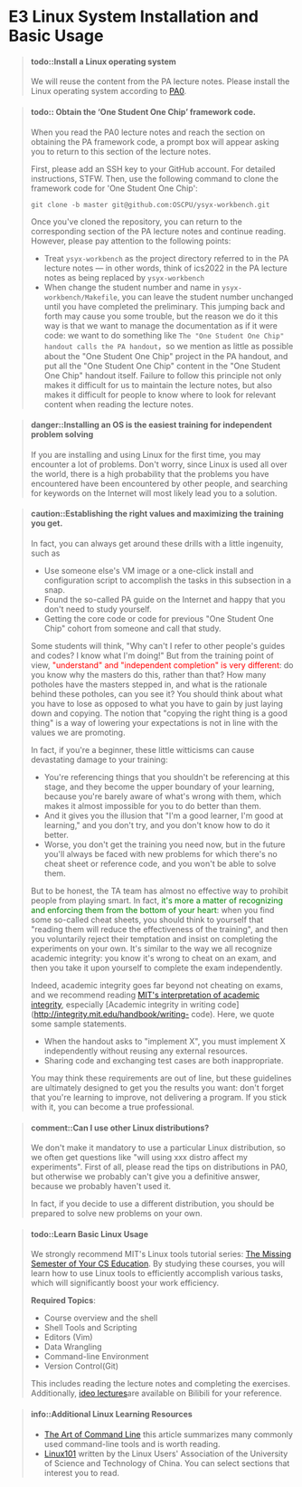 # E3 Linux System Installation and Basic Usage

> #### todo::Install a Linux operating system
> We will reuse the content from the PA lecture notes. Please install the Linux operating system according to [PA0][pa0].

[pa0]: ../../../ics-pa/PA0.html

<!-- > #### todo:: 获取"一生一芯"框架代码
> 当你阅读PA0讲义, 并进行到获取PA框架代码的部分, 将会有提示框请你返回到此处的讲义内容.
>
> 首先请你在github上添加一个ssh key, 具体操作请STFW.
> 然后通过以下命令获取"一生一芯"的框架代码:
> ```
> git clone -b master git@github.com:OSCPU/ysyx-workbench.git
> ```
> 获取后, 你就可以回到PA讲义的相应位置, 继续阅读了.
> 不过你还需要注意:
> * 请把`ysyx-workbench`作为PA讲义中的项目目录, 即将PA讲义中的`ics2022`看成是`ysyx-workbench`
> * 修改`ysyx-workbench/Makefile`中的学号和姓名时, 学号可先不修改, 等到大家完成预学习之后再修改
>
> 这种来回跳转的做法可能会给你带来一些麻烦, 但我们之所以这样做, 是希望把文档看作代码来管理:
> 我们希望做到类似`"一生一芯"讲义调用PA讲义`的效果,
> 因此我们在PA讲义中尽可能少地提到"一生一芯", 而把"一生一芯"的相关内容都放到"一生一芯"本身的讲义中.
> 如果不遵守这条原则, 不仅会使我们维护讲义时感到困难, 而且大家阅读讲义时也不知道应该到哪里寻找相关的内容. -->

> #### todo:: Obtain the ‘One Student One Chip’ framework code.
> When you read the PA0 lecture notes and reach the section on obtaining the PA framework code, a prompt box will appear asking you to return to this section of the lecture notes.
>
> First, please add an SSH key to your GitHub account. For detailed instructions, STFW.
> Then, use the following command to clone the framework code for 'One Student One Chip':
> ```
> git clone -b master git@github.com:OSCPU/ysyx-workbench.git
> ```
> Once you've cloned the repository, you can return to the corresponding section of the PA lecture notes and continue reading.
> However, please pay attention to the following points:
> * Treat `ysyx-workbench` as the project directory referred to in the PA lecture notes — in other words, think of ics2022 in the PA lecture notes as being replaced by `ysyx-workbench`
> * When change the student number and name in `ysyx-workbench/Makefile`, you can leave the student number unchanged until you have completed the preliminary.
> This jumping back and forth may cause you some trouble, but the reason we do it this way is that we want to manage the documentation as if it were code: we want to do something like `The "One Student One Chip" handout calls the PA handout`，so we mention as little as possible about the "One Student One Chip" project in the PA handout, and put all the "One Student One Chip" content in the "One Student One Chip" handout itself. Failure to follow this principle not only makes it difficult for us to maintain the lecture notes, but also makes it difficult for people to know where to look for relevant content when reading the lecture notes.

<!-- > #### danger::安装系统是独立解决问题的最简单的训练
> 如果你是第一次安装并使用Linux, 你可能会遇到非常多的问题.
> 不用担心, 因为全世界都在使用Linux, 因此你遇到的问题, 很大概率别人也遇到过,
> 在互联网上搜索关键字, 很大概率就能找到解决方案. -->

<!-- -->
> #### danger::Installing an OS is the easiest training for independent problem solving
> If you are installing and using Linux for the first time, you may encounter a lot of problems. Don't worry, since Linux is used all over the world, there is a high probability that the problems you have encountered have been encountered by other people, and searching for keywords on the Internet will most likely lead you to a solution.

<!-- -->
<!-- > #### caution::树立正确的价值观, 接受最大程度的训练
> 事实上, 你总能耍些小聪明来绕过这些训练, 例如
> * 直接使用别人提供的虚拟机镜像或者一键安装配置的脚本, 瞬间完成本小节的任务
> * 在网上搜到了所谓的PA攻略, 心里暗暗窃喜
> * 找大佬要到了关键代码或者往期代码, 美言曰学习
>
> 有同学会觉得, "凭什么不能参考别人的攻略和代码? 我都看懂了啊!"
> 但从训练的角度来说, <font color=red>"看懂"和"自己独立完成"的效果是天差地别的</font>:
> 你知道大佬为什么要这样做, 而不是那样做吗?
> 大佬踩过了多少坑, 这些坑背后是什么道理, 你能看出来吗?
> 相比于这些几乎躺倒就可以得到的"好处", 你更应该去想一下, 这会让你失去什么.
> "能抄对也是本事"这种主动降低自己要求的观点, 并不符合我们所提倡的价值观.
>
> 事实上, 如果你是初学者, 这些小聪明会给你的训练带来毁灭性的伤害:
> * 你参考了这些在这个阶段不应该参考的内容, 它们就会成为你学习的上界,
>   因为你几乎不清楚它们哪里不好, 从而使得你几乎不会做得比它们更好
> * 而且这会让你产生"我学得很好, 我善于学习"的错觉, 你就不会去尝试, 也不知道如何才能做得更好
> * 更严重地, 你现在得不到应有的训练, 但将来总要面对那些没有攻略或者参考代码的新问题, 你自然也就无法解决它们
>
> 但说实话, 助教团队几乎不存在有效的方法来禁止大家耍这些小聪明.
> 其实, <font color=green>这更多是需要大家发自内心去认可和执行的</font>:
> 当你搜到了一些所谓攻略的时候, 你心里应该想到"阅读它们会降低训练的效果",
> 然后你主动拒绝它们的诱惑, 坚持自己独立完成实验内容.
> 这和大家自觉遵守学术诚信是很类似的:
> 你心里清楚考试作弊是不对的, 然后自发地独立完成考试题目.
>
> 事实上, 学术诚信远远不止考试不作弊,
> 我们推荐大家阅读一下[MIT对学术诚信的诠释][integrity],
> 尤其是[关于写代码的学术诚信][coding integrity].
> 在这里, 我们引用其中的一些示例说法(当然我们还是建议大家阅读原版的英文描述):
> * 当讲义要求"实现X"的时候, 你必须在不复用任何外部资源的情况下独立实现X
> * 分享代码和交换测试用例都是不合适的
>
> 你也许会觉得这些奇葩的要求颠覆了你的三观,
> 但这些准则归根到底是为了让你可以获得预期的训练效果:
> 不要忘记你是在通过学习提升自己的能力, 而不是交付项目.
> 如果你能够坚持下来, 你就能成为真正的专业人士. -->

> #### caution::Establishing the right values and maximizing the training you get.
> In fact, you can always get around these drills with a little ingenuity, such as
> * Use someone else's VM image or a one-click install and configuration script to accomplish the tasks in this subsection in a snap.
> * Found the so-called PA guide on the Internet and happy that you don't need to study yourself.
> * Getting the core code or code for previous "One Student One Chip" cohort from someone and call that study.
>
> Some students will think, "Why can't I refer to other people's guides and codes? I know what I'm doing!" But from the training point of view, <font color=red>"understand" and "independent completion" is very different</font>: do you know why the masters do this, rather than that? How many potholes have the masters stepped in, and what is the rationale behind these potholes, can you see it? You should think about what you have to lose as opposed to what you have to gain by just laying down and copying. The notion that "copying the right thing is a good thing" is a way of lowering your expectations is not in line with the values we are promoting.
>
> In fact, if you're a beginner, these little witticisms can cause devastating damage to your training:
> * You're referencing things that you shouldn't be referencing at this stage, and they become the upper boundary of your learning, because you're barely aware of what's wrong with them, which makes it almost impossible for you to do better than them.
> * And it gives you the illusion that "I'm a good learner, I'm good at learning," and you don't try, and you don't know how to do it better.
> * Worse, you don't get the training you need now, but in the future you'll always be faced with new problems for which there's no cheat sheet or reference code, and you won't be able to solve them.
>
> But to be honest, the TA team has almost no effective way to prohibit people from playing smart. In fact, <font color=green>it's more a matter of recognizing and enforcing them from the bottom of your heart</font>: when you find some so-called cheat sheets, you should think to yourself that "reading them will reduce the effectiveness of the training", and then you voluntarily reject their temptation and insist on completing the experiments on your own. It's similar to the way we all recognize academic integrity: you know it's wrong to cheat on an exam, and then you take it upon yourself to complete the exam independently.
>
> Indeed, academic integrity goes far beyond not cheating on exams, and we recommend reading [MIT's interpretation of academic integrity](http://integrity.mit.edu/), especially [Academic integrity in writing code](http://integrity.mit.edu/handbook/writing- code). Here, we quote some sample statements.
> * When the handout asks to "implement X", you must implement X independently without reusing any external resources.
> * Sharing code and exchanging test cases are both inappropriate.
>
> You may think these requirements are out of line, but these guidelines are ultimately designed to get you the results you want: don't forget that you're learning to improve, not delivering a program. If you stick with it, you can become a true professional.

[integrity]: http://integrity.mit.edu/
[coding integrity]: http://integrity.mit.edu/handbook/writing-code

<!-- > #### comment::我能否使用其它Linux发行版?
> 我们不会强制规定必须使用什么样的Linux发行版,
> 因此经常有同学提出类似"使用xxx发行版是否会对实验造成影响"的问题.
> 首先请阅读PA0中关于发行版的提示,
> 除此之外, 我们大概率无法给出确切的答复, 因为我们大概率没用过.
>
> 事实上, 如果你决定使用其它发行版, 你就应该做好解决新问题的准备. -->

> #### comment::Can I use other Linux distributions?
> We don't make it mandatory to use a particular Linux distribution, so we often get questions like "will using xxx distro affect my experiments". First of all, please read the tips on distributions in PA0, but otherwise we probably can't give you a definitive answer, because we probably haven't used it.
>
> In fact, if you decide to use a different distribution, you should be prepared to solve new problems on your own.

<!-- > #### todo::学习Linux基本使用
> 我们给大家墙裂推荐MIT的Linux工具使用系列课程: [The Missing Semester of Your CS Education][missing]中文版.
> 通过学习这些课程, 你将会了解到如何使用Linux中的工具来方便地完成各种任务,
> 这将大大提升你的工作效率.
>
> **必做题**:
> * 课程概览与shell
> * Shell工具和脚本
> * 编辑器 (Vim)
> * 数据整理
> * 命令行环境
> * 版本控制(Git)
>
> 包括阅读讲义并完成课后习题.
> 此外, [B站上][missing bilibili]有这门公开课的视频供大家参考. -->

> #### todo::Learn Basic Linux Usage
> We strongly recommend MIT's Linux tools tutorial series: [The Missing Semester of Your CS Education][missing].
> By studying these courses, you will learn how to use Linux tools to efficiently accomplish various tasks, which will significantly boost your work efficiency.
>
> **Required Topics**:
> * Course overview and the shell
> * Shell Tools and Scripting
> * Editors (Vim)
> * Data Wrangling
> * Command-line Environment
> * Version Control(Git)
>
> This includes reading the lecture notes and completing the exercises.
> Additionally, [ideo lectures][missing bilibili]are available on Bilibili for your reference.

[missing]: https://missing.csail.mit.edu/
[missing bilibili]: https://www.bilibili.com/video/BV1x7411H7wa

<!-- > #### info::另外推荐一些Linux学习资料
> * [The Art of Command Line][cmd]这篇文章总结了很多常用的命令行工具, 值得大家去阅读
> * [Linux101][Linux101]由中国科学技术大学 Linux 用户协会编写, 大家可以挑选自己感兴趣的部分阅读 -->

> #### info::Additional Linux Learning Resources
> * [The Art of Command Line][cmd] this article summarizes many commonly used command-line tools and is worth reading.
> * [Linux101][Linux101] written by the Linux Users' Association of the University of Science and Technology of China. You can select sections that interest you to read.

[Linux101]: https://101.ustclug.org/
[cmd]: https://github.com/jlevy/the-art-of-command-line

